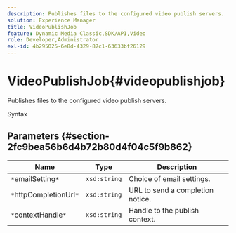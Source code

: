 ```yaml
---
description: Publishes files to the configured video publish servers.
solution: Experience Manager
title: VideoPublishJob
feature: Dynamic Media Classic,SDK/API,Video
role: Developer,Administrator
exl-id: 4b295025-6e8d-4329-87c1-63633bf26129
---
```

# VideoPublishJob{#videopublishjob}

Publishes files to the configured video publish servers.

 Syntax 

## Parameters {#section-2fc9bea56b6d4b72b80d4f04c5f9b862}

|  Name  | Type  | Description  |
|---|---|---|
|  `*`emailSetting`*`  | `xsd:string`  | Choice of email settings.  |
|  `*`httpCompletionUrl`*`  | `xsd:string`  | URL to send a completion notice.  |
|  `*`contextHandle`*`  | `xsd:string`  | Handle to the publish context.  |
